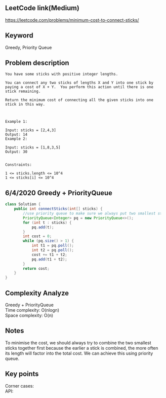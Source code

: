## LeetCode link(Medium)
https://leetcode.com/problems/minimum-cost-to-connect-sticks/

## Keyword
Greedy, Priority Queue

## Problem description
```
You have some sticks with positive integer lengths.

You can connect any two sticks of lengths X and Y into one stick by paying a cost of X + Y.  You perform this action until there is one stick remaining.

Return the minimum cost of connecting all the given sticks into one stick in this way.

 

Example 1:

Input: sticks = [2,4,3]
Output: 14
Example 2:

Input: sticks = [1,8,3,5]
Output: 30
 

Constraints:

1 <= sticks.length <= 10^4
1 <= sticks[i] <= 10^4
```
## 6/4/2020 Greedy + PriorityQueue

```java
class Solution {
    public int connectSticks(int[] sticks) {
        //use priority queue to make sure we always put two smallest sticks together
        PriorityQueue<Integer> pq = new PriorityQueue<>();
        for (int t : sticks) {
            pq.add(t);
        }
        int cost = 0;
        while (pq.size() > 1) {
            int t1 = pq.poll();
            int t2 = pq.poll();
            cost += t1 + t2;
            pq.add(t1 + t2);
        }
        return cost;
    }
}
```

## Complexity Analyze
Greedy + PriorityQueue\
Time complexity: O(nlogn)\
Space complexity: O(n) 

## Notes
To minimise the cost, we should always try to combine the two smallest sticks together first because the earlier a stick is combined, the more often its length will factor into the total cost. We can achieve this using priority queue.

## Key points
Corner cases: \
API: 